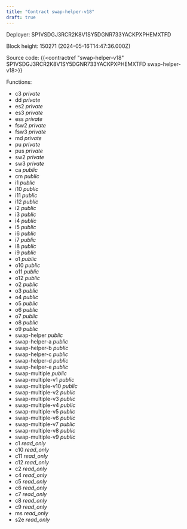 ```yaml
---
title: "Contract swap-helper-v18"
draft: true
---
```

Deployer: SP1VSDGJ3RCR2K8V1SY5DGNR733YACKPXPHEMXTFD


 



Block height: 150271 (2024-05-16T14:47:36.000Z)

Source code: {{<contractref "swap-helper-v18" SP1VSDGJ3RCR2K8V1SY5DGNR733YACKPXPHEMXTFD swap-helper-v18>}}

Functions:

* c3 _private_
* dd _private_
* es2 _private_
* es3 _private_
* ess _private_
* fsw2 _private_
* fsw3 _private_
* md _private_
* pu _private_
* pus _private_
* sw2 _private_
* sw3 _private_
* ca _public_
* cm _public_
* i1 _public_
* i10 _public_
* i11 _public_
* i12 _public_
* i2 _public_
* i3 _public_
* i4 _public_
* i5 _public_
* i6 _public_
* i7 _public_
* i8 _public_
* i9 _public_
* o1 _public_
* o10 _public_
* o11 _public_
* o12 _public_
* o2 _public_
* o3 _public_
* o4 _public_
* o5 _public_
* o6 _public_
* o7 _public_
* o8 _public_
* o9 _public_
* swap-helper _public_
* swap-helper-a _public_
* swap-helper-b _public_
* swap-helper-c _public_
* swap-helper-d _public_
* swap-helper-e _public_
* swap-multiple _public_
* swap-multiple-v1 _public_
* swap-multiple-v10 _public_
* swap-multiple-v2 _public_
* swap-multiple-v3 _public_
* swap-multiple-v4 _public_
* swap-multiple-v5 _public_
* swap-multiple-v6 _public_
* swap-multiple-v7 _public_
* swap-multiple-v8 _public_
* swap-multiple-v9 _public_
* c1 _read_only_
* c10 _read_only_
* c11 _read_only_
* c12 _read_only_
* c2 _read_only_
* c4 _read_only_
* c5 _read_only_
* c6 _read_only_
* c7 _read_only_
* c8 _read_only_
* c9 _read_only_
* ms _read_only_
* s2e _read_only_
